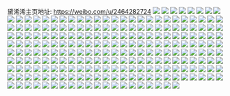 黛浠浠主页地址: https://weibo.com/u/2464282724 
![](https://wx4.sinaimg.cn/mw2000/92e1f864gy1h8zxhtsakaj21ud2rk7wi.jpg) 
![](https://wx4.sinaimg.cn/mw2000/92e1f864gy1h8ngyk2l04j21m9280u0x.jpg) 
![](https://wx4.sinaimg.cn/mw2000/92e1f864gy1h8ngyon1ffj21o0280e82.jpg) 
![](https://wx4.sinaimg.cn/mw2000/92e1f864gy1h8ngyq7iu0j21j815fb29.jpg) 
![](https://wx4.sinaimg.cn/mw2000/92e1f864gy1h8ngym8u4ej21mj262qv5.jpg) 
![](https://wx4.sinaimg.cn/mw2000/92e1f864gy1h8ngyszn3kj21mo268x6p.jpg) 
![](https://wx4.sinaimg.cn/mw2000/92e1f864gy1h8is4qv59pj222o340b2b.jpg) 
![](https://wx4.sinaimg.cn/mw2000/92e1f864gy1h8is4trxpfj21tz2qykjl.jpg) 
![](https://wx4.sinaimg.cn/mw2000/92e1f864gy1h8is53tngdj22bt17pb29.jpg) 
![](https://wx4.sinaimg.cn/mw2000/92e1f864gy1h8is56vqecj222o340npe.jpg) 
![](https://wx4.sinaimg.cn/mw2000/92e1f864gy1h8is9zzmmij21l627z4qq.jpg) 
![](https://wx4.sinaimg.cn/mw2000/92e1f864gy1h8is556f6rj222o340x6p.jpg) 
![](https://wx4.sinaimg.cn/mw2000/92e1f864gy1h8is52gqs8j221h3284qq.jpg) 
![](https://wx4.sinaimg.cn/mw2000/92e1f864gy1h8is51en0uj222o340e81.jpg) 
![](https://wx4.sinaimg.cn/mw2000/92e1f864gy1h7d9jxnbvvj220v31b7wj.jpg) 
![](https://wx4.sinaimg.cn/mw2000/92e1f864gy1h7d9kbvbeqj21zk2zcnpd.jpg) 
![](https://wx4.sinaimg.cn/mw2000/92e1f864gy1h6y0p8zk64j221t32q1l0.jpg) 
![](https://wx4.sinaimg.cn/mw2000/92e1f864gy1h6y0osmhk9j22c03407gs.jpg) 
![](https://wx4.sinaimg.cn/mw2000/92e1f864gy1h6y0oh8l49j22aj3214qr.jpg) 
![](https://wx4.sinaimg.cn/mw2000/92e1f864gy1h6y0o0rle1j21ui2gogti.jpg) 
![](https://wx4.sinaimg.cn/mw2000/92e1f864gy1h6y0pl3x9sj22c02c07or.jpg) 
![](https://wx4.sinaimg.cn/mw2000/92e1f864gy1h6y0nib19fj22c03414qr.jpg) 
![](https://wx4.sinaimg.cn/mw2000/92e1f864gy1h6y0nxgctpj22c035hx6s.jpg) 
![](https://wx4.sinaimg.cn/mw2000/92e1f864gy1h6y0pembjnj21uz1uz7n0.jpg) 
![](https://wx4.sinaimg.cn/mw2000/92e1f864gy1h6y0nrviklj22c0340b2b.jpg) 
![](https://wx4.sinaimg.cn/mw2000/92e1f864gy1h5h0mpfpvtj226a2wdu0z.jpg) 
![](https://wx4.sinaimg.cn/mw2000/92e1f864gy1h5h0m8fxbbj221z32z7wj.jpg) 
![](https://wx4.sinaimg.cn/mw2000/92e1f864gy1h5h0nilzurj22au340u10.jpg) 
![](https://wx4.sinaimg.cn/mw2000/92e1f864gy1h5h0nrdi39j229y318qv7.jpg) 
![](https://wx4.sinaimg.cn/mw2000/92e1f864gy1h5h0obv3n4j22c0340b2b.jpg) 
![](https://wx4.sinaimg.cn/mw2000/92e1f864gy1h5h0n6poahj222o340e84.jpg) 
![](https://wx4.sinaimg.cn/mw2000/92e1f864gy1h5h0o20xp9j21za2cjnpe.jpg) 
![](https://wx4.sinaimg.cn/mw2000/92e1f864gy1h5h0m0m8i6j22ai3404qs.jpg) 
![](https://wx4.sinaimg.cn/mw2000/92e1f864gy1h5h0oo0d5mj22ar340hdv.jpg) 
![](https://wx4.sinaimg.cn/mw2000/92e1f864gy1h50uul2fv0j222o340npf.jpg) 
![](https://wx4.sinaimg.cn/mw2000/92e1f864gy1h50uuqofkrj21z02yjx6q.jpg) 
![](https://wx4.sinaimg.cn/mw2000/92e1f864gy1h50uvevstpj222o340b2a.jpg) 
![](https://wx4.sinaimg.cn/mw2000/92e1f864gy1h50uuwqo07j222o340b2b.jpg) 
![](https://wx4.sinaimg.cn/mw2000/92e1f864gy1h50uvj5qrwj222o340kjm.jpg) 
![](https://wx4.sinaimg.cn/mw2000/92e1f864gy1h50uv0lpzsj222b3401ky.jpg) 
![](https://wx4.sinaimg.cn/mw2000/92e1f864gy1h50uv59adhj222o340e82.jpg) 
![](https://wx4.sinaimg.cn/mw2000/92e1f864gy1h50uuey47qj22bz340u0x.jpg) 
![](https://wx4.sinaimg.cn/mw2000/92e1f864gy1h50uva9aspj22b6340e82.jpg) 
![](https://wx4.sinaimg.cn/mw2000/92e1f864ly1h3jauhqimlj224u2ufkjn.jpg) 
![](https://wx4.sinaimg.cn/mw2000/92e1f864ly1h3jat5q9j9j229o30vqv8.jpg) 
![](https://wx4.sinaimg.cn/mw2000/92e1f864ly1h3jaubh2fnj22172q7hdu.jpg) 
![](https://wx4.sinaimg.cn/mw2000/92e1f864ly1h3jatq3f6tj227l2y4npg.jpg) 
![](https://wx4.sinaimg.cn/mw2000/92e1f864ly1h3jatbbg0lj23402c0e83.jpg) 
![](https://wx4.sinaimg.cn/mw2000/92e1f864ly1h3jaswdvwmj22a43401kz.jpg) 
![](https://wx4.sinaimg.cn/mw2000/92e1f864ly1h3jau6v74dj22au32gkjo.jpg) 
![](https://wx4.sinaimg.cn/mw2000/92e1f864ly1h3jatyfiv4j227m2y5hdw.jpg) 
![](https://wx4.sinaimg.cn/mw2000/92e1f864ly1h3jath4nb8j228c32n7wj.jpg) 
![](https://wx4.sinaimg.cn/mw2000/92e1f864gy1h31879mbfnj222u2rsb2b.jpg) 
![](https://wx4.sinaimg.cn/mw2000/92e1f864gy1h3187gulxmj22bz3404qs.jpg) 
![](https://wx4.sinaimg.cn/mw2000/92e1f864gy1h3187jr0tzj22ax32l1l1.jpg) 
![](https://wx4.sinaimg.cn/mw2000/92e1f864gy1h3187bp8woj226p2wy1kx.jpg) 
![](https://wx4.sinaimg.cn/mw2000/92e1f864gy1h2jjw9s7sxj229v316b2b.jpg) 
![](https://wx4.sinaimg.cn/mw2000/92e1f864gy1h2jjvqt1nqj22a531ix6q.jpg) 
![](https://wx4.sinaimg.cn/mw2000/92e1f864gy1h2jjvt0ftjj22452tju0x.jpg) 
![](https://wx4.sinaimg.cn/mw2000/92e1f864gy1h2jjwfuwvsj22al3244qq.jpg) 
![](https://wx4.sinaimg.cn/mw2000/92e1f864gy1h2jjvw1rh2j22c02c04qq.jpg) 
![](https://wx4.sinaimg.cn/mw2000/92e1f864gy1h2jjwdbi5mj22af31xhdu.jpg) 
![](https://wx4.sinaimg.cn/mw2000/92e1f864gy1h2jjw3gngnj22c0340qv7.jpg) 
![](https://wx4.sinaimg.cn/mw2000/92e1f864gy1h2jjwinte0j22c0340hdu.jpg) 
![](https://wx4.sinaimg.cn/mw2000/92e1f864gy1h2jjwpk0vvj229930ce83.jpg) 
![](https://wx4.sinaimg.cn/mw2000/92e1f864gy1h2jjvkrc6oj21xf2w5npe.jpg) 
![](https://wx4.sinaimg.cn/mw2000/92e1f864gy1h2jjwvbcyoj22bz340qv6.jpg) 
![](https://wx4.sinaimg.cn/mw2000/92e1f864gy1h2ifw4fydhj22b0340b2c.jpg) 
![](https://wx4.sinaimg.cn/mw2000/92e1f864gy1h2ifvwbitnj22au32gu11.jpg) 
![](https://wx4.sinaimg.cn/mw2000/92e1f864gy1h2ifvkt08oj22ar340e84.jpg) 
![](https://wx4.sinaimg.cn/mw2000/92e1f864gy1h2ifwaqw4aj22c03407wj.jpg) 
![](https://wx4.sinaimg.cn/mw2000/92e1f864gy1h2ifxc586wj228f2z81l0.jpg) 
![](https://wx4.sinaimg.cn/mw2000/92e1f864gy1h2ifwg5o62j22c0340u0y.jpg) 
![](https://wx4.sinaimg.cn/mw2000/92e1f864gy1h2ifwtkltwj22b9330e83.jpg) 
![](https://wx4.sinaimg.cn/mw2000/92e1f864gy1h2ifx41lpuj22c0340u10.jpg) 
![](https://wx4.sinaimg.cn/mw2000/92e1f864gy1h2ifwn8ujdj225c340kjn.jpg) 
![](https://wx4.sinaimg.cn/mw2000/92e1f864gy1h2dqweka8cj22b632wqv8.jpg) 
![](https://wx4.sinaimg.cn/mw2000/92e1f864gy1h2dqwg9lsoj22s82bzx6r.jpg) 
![](https://wx4.sinaimg.cn/mw2000/92e1f864gy1h2dqwi6d7lj23402c01kz.jpg) 
![](https://wx4.sinaimg.cn/mw2000/92e1f864gy1h2dqwcozrdj22b032pe84.jpg) 
![](https://wx4.sinaimg.cn/mw2000/92e1f864gy1h2bihcuo9vj226a2wehdu.jpg) 
![](https://wx4.sinaimg.cn/mw2000/92e1f864gy1h2bihijg5qj224a2tpnpe.jpg) 
![](https://wx4.sinaimg.cn/mw2000/92e1f864gy1h2bigzfuq9j22c03407wj.jpg) 
![](https://wx4.sinaimg.cn/mw2000/92e1f864gy1h2bihaal3uj22c0340kjo.jpg) 
![](https://wx4.sinaimg.cn/mw2000/92e1f864gy1h2bih4jy2xj22c0340b2a.jpg) 
![](https://wx4.sinaimg.cn/mw2000/92e1f864gy1h2bigwa14fj22ao3284qr.jpg) 
![](https://wx4.sinaimg.cn/mw2000/92e1f864gy1h2bihfqrhcj22bz340u0z.jpg) 
![](https://wx4.sinaimg.cn/mw2000/92e1f864gy1h2bihluf4wj228k340npf.jpg) 
![](https://wx4.sinaimg.cn/mw2000/92e1f864gy1h2bih2fx3bj226p2y9u0z.jpg) 
![](https://wx4.sinaimg.cn/mw2000/92e1f864gy1h2bih6vde7j22c0340qv6.jpg) 
![](https://wx4.sinaimg.cn/mw2000/92e1f864gy1h1gge1spywj22bz3404qp.jpg) 
![](https://wx4.sinaimg.cn/mw2000/92e1f864gy1h1694xa2kpj222o3407wh.jpg) 
![](https://wx4.sinaimg.cn/mw2000/92e1f864gy1h16952fe99j22c0340e81.jpg) 
![](https://wx4.sinaimg.cn/mw2000/92e1f864gy1h169568t5xj21y72llqli.jpg) 
![](https://wx4.sinaimg.cn/mw2000/92e1f864gy1h1695igi2fj21ve2t3kjl.jpg) 
![](https://wx4.sinaimg.cn/mw2000/92e1f864gy1h169502h2uj22c0340u0x.jpg) 
![](https://wx4.sinaimg.cn/mw2000/92e1f864gy1h1695a0ddij22ax340e82.jpg) 
![](https://wx4.sinaimg.cn/mw2000/92e1f864gy1h16954iqiuj22b9330azc.jpg) 
![](https://wx4.sinaimg.cn/mw2000/92e1f864gy1h1695dczwgj222o340u0x.jpg) 
![](https://wx4.sinaimg.cn/mw2000/92e1f864gy1h1695fowbuj222o3404qp.jpg) 
![](https://wx4.sinaimg.cn/mw2000/92e1f864gy1h12fx6b3x0j21o1280e81.jpg) 
![](https://wx4.sinaimg.cn/mw2000/92e1f864gy1h12fx1ixj5j22c02c0npg.jpg) 
![](https://wx4.sinaimg.cn/mw2000/92e1f864gy1h12fx6zprpj218f1n91b8.jpg) 
![](https://wx4.sinaimg.cn/mw2000/92e1f864gy1h12fwx438wj21bn1zgka4.jpg) 
![](https://wx4.sinaimg.cn/mw2000/92e1f864gy1h12fwy2md5j21nz280nmg.jpg) 
![](https://wx4.sinaimg.cn/mw2000/92e1f864gy1h12fx4r14gj22c03404qs.jpg) 
![](https://wx4.sinaimg.cn/mw2000/92e1f864gy1h063dbbftgj22ax340hdv.jpg) 
![](https://wx4.sinaimg.cn/mw2000/92e1f864gy1h063by31mej22b0340b2a.jpg) 
![](https://wx4.sinaimg.cn/mw2000/92e1f864gy1h063d4yy14j22bz340e83.jpg) 
![](https://wx4.sinaimg.cn/mw2000/92e1f864gy1h063c3ohnwj22c03401kz.jpg) 
![](https://wx4.sinaimg.cn/mw2000/92e1f864gy1h063c576xuj20rs1cf1dg.jpg) 
![](https://wx4.sinaimg.cn/mw2000/92e1f864gy1h063c9w5q7j22aa340kjm.jpg) 
![](https://wx4.sinaimg.cn/mw2000/92e1f864gy1h063ccap7oj21jm225b29.jpg) 
![](https://wx4.sinaimg.cn/mw2000/92e1f864gy1h063brsdxsj21vg2t64qr.jpg) 
![](https://wx4.sinaimg.cn/mw2000/92e1f864gy1h063cgd3aij21hx215u0x.jpg) 
![](https://wx4.sinaimg.cn/mw2000/92e1f864gy1h063cld44aj22aa340kjm.jpg) 
![](https://wx4.sinaimg.cn/mw2000/92e1f864gy1h063cqolkaj22bk340hdu.jpg) 
![](https://wx4.sinaimg.cn/mw2000/92e1f864gy1h063cyk4jkj22c0340x6r.jpg) 
![](https://wx4.sinaimg.cn/mw2000/92e1f864gy1gzqokcnhzaj226t2x31kz.jpg) 
![](https://wx4.sinaimg.cn/mw2000/92e1f864gy1gzqolhwgvnj226n26mkjn.jpg) 
![](https://wx4.sinaimg.cn/mw2000/92e1f864gy1gzqok6daz6j233y30znpf.jpg) 
![](https://wx4.sinaimg.cn/mw2000/92e1f864gy1gzqokqjpsij2340340e86.jpg) 
![](https://wx4.sinaimg.cn/mw2000/92e1f864gy1gzqokz5wt3j2340340b2c.jpg) 
![](https://wx4.sinaimg.cn/mw2000/92e1f864gy1gzqola801tj22bt3404qs.jpg) 
![](https://wx4.sinaimg.cn/mw2000/92e1f864ly1gzk80qbkk8j229e29e4qr.jpg) 
![](https://wx4.sinaimg.cn/mw2000/92e1f864ly1gzk80jl5ovj21o0280kjl.jpg) 
![](https://wx4.sinaimg.cn/mw2000/92e1f864ly1gzk80x1z6aj227q27r1kz.jpg) 
![](https://wx4.sinaimg.cn/mw2000/92e1f864gy1gz4t0qpyaij22c0340b2d.jpg) 
![](https://wx4.sinaimg.cn/mw2000/92e1f864gy1gz4t0yhcvnj23402c0x6u.jpg) 
![](https://wx4.sinaimg.cn/mw2000/92e1f864gy1gz4t13q8saj22c03407wk.jpg) 
![](https://wx4.sinaimg.cn/mw2000/92e1f864gy1gz4t1p9222j22042o51ky.jpg) 
![](https://wx4.sinaimg.cn/mw2000/92e1f864gy1gz4t0euemfj22c0340qv8.jpg) 
![](https://wx4.sinaimg.cn/mw2000/92e1f864gy1gz4t1f0o83j225a2v17wk.jpg) 
![](https://wx4.sinaimg.cn/mw2000/92e1f864gy1gz4t19f592j22c03407wl.jpg) 
![](https://wx4.sinaimg.cn/mw2000/92e1f864gy1gz4t1m7vafj22c03401l3.jpg) 
![](https://wx4.sinaimg.cn/mw2000/92e1f864gy1gz4t0kye5oj22c0340hdx.jpg) 
![](https://wx4.sinaimg.cn/mw2000/92e1f864gy1gyh570e2xrj21o0280qv5.jpg) 
![](https://wx4.sinaimg.cn/mw2000/92e1f864gy1gyh56w1lmnj21zm2801ep.jpg) 
![](https://wx4.sinaimg.cn/mw2000/92e1f864gy1gyh575yuznj21o0280u0x.jpg) 
![](https://wx4.sinaimg.cn/mw2000/92e1f864gy1gyh57b59xfj21o0280u0x.jpg) 
![](https://wx4.sinaimg.cn/mw2000/92e1f864gy1gwzqm2kaz6j234k4ouhdw.jpg) 
![](https://wx4.sinaimg.cn/mw2000/92e1f864gy1gwzqmpvz8yj23402c0nph.jpg) 
![](https://wx4.sinaimg.cn/mw2000/92e1f864gy1gwzqmbqw6bj22n73ythdv.jpg) 
![](https://wx4.sinaimg.cn/mw2000/92e1f864gy1gwzqmlm0jgj22m53x8x6q.jpg) 
![](https://wx4.sinaimg.cn/mw2000/92e1f864gy1gwzqmmus1kj2223340e81.jpg) 
![](https://wx4.sinaimg.cn/mw2000/92e1f864gy1gwzqlmcqr0j21ww2pgu0x.jpg) 
![](https://wx4.sinaimg.cn/mw2000/92e1f864ly1gws8v7g7foj22c03401l0.jpg) 
![](https://wx4.sinaimg.cn/mw2000/92e1f864ly1gws8uyfu5lj21o02804qq.jpg) 
![](https://wx4.sinaimg.cn/mw2000/92e1f864gy1gvxfbbripkj21ho1zknpd.jpg) 
![](https://wx4.sinaimg.cn/mw2000/92e1f864gy1gvxfbedg6cj23402c0npe.jpg) 
![](https://wx4.sinaimg.cn/mw2000/92e1f864gy1gvxfb96wb3j21ho1zkx6p.jpg) 
![](https://wx4.sinaimg.cn/mw2000/92e1f864gy1gvxfbl1npjj24802tcx6s.jpg) 
![](https://wx4.sinaimg.cn/mw2000/92e1f864gy1gvxfbb2hgpj23402c0e87.jpg) 
![](https://wx4.sinaimg.cn/mw2000/92e1f864gy1gvxfbj50laj22dc3k0hdw.jpg) 
![](https://wx4.sinaimg.cn/mw2000/92e1f864gy1gvxfbftvjyj22c0340hdw.jpg) 
![](https://wx4.sinaimg.cn/mw2000/92e1f864gy1gvxfbdd4ewj21o028q7wj.jpg) 
![](https://wx4.sinaimg.cn/mw2000/92e1f864gy1gvxfbhgmsnj23402c0x6r.jpg) 
![](https://wx4.sinaimg.cn/mw2000/92e1f864gy1gvvdwkpylmj22c0340u10.jpg) 
![](https://wx4.sinaimg.cn/mw2000/92e1f864gy1gvvdvpvh2zj22c03404qu.jpg) 
![](https://wx4.sinaimg.cn/mw2000/92e1f864gy1gvvdv7m6qaj22ar3407wk.jpg) 
![](https://wx4.sinaimg.cn/mw2000/92e1f864gy1gvvdw1uueqj22c0340kjo.jpg) 
![](https://wx4.sinaimg.cn/mw2000/92e1f864gy1gvvdwyxlvwj22c0340kjo.jpg) 
![](https://wx4.sinaimg.cn/mw2000/92e1f864gy1gvvdw9a5bij22c0340qv7.jpg) 
![](https://wx4.sinaimg.cn/mw2000/92e1f864gy1gvvdwazcf0j20wi1ag7ay.jpg) 
![](https://wx4.sinaimg.cn/mw2000/92e1f864gy1gvvduzejb3j22au32he84.jpg) 
![](https://wx4.sinaimg.cn/mw2000/92e1f864gy1gvvdwq0eglj22c0340kjm.jpg) 
![](https://wx4.sinaimg.cn/mw2000/92e1f864gy1gsx1s6gwhgj23402c0e84.jpg) 
![](https://wx4.sinaimg.cn/mw2000/92e1f864gy1gsx1sescbij22c0340u0z.jpg) 
![](https://wx4.sinaimg.cn/mw2000/92e1f864gy1grp3k93e3lj226g2he7wi.jpg) 
![](https://wx4.sinaimg.cn/mw2000/92e1f864gy1grp3kc6fevj20wi16ygy4.jpg) 
![](https://wx4.sinaimg.cn/mw2000/92e1f864gy1grp3k1vx2vj22ag33de81.jpg) 
![](https://wx4.sinaimg.cn/mw2000/92e1f864gy1grp3kgx18mj20wi16tqhm.jpg) 
![](https://wx4.sinaimg.cn/mw2000/92e1f864gy1grp3l4ymbej22om262hdu.jpg) 
![](https://wx4.sinaimg.cn/mw2000/92e1f864gy1grp3l66wkjj20wh0zin6b.jpg) 
![](https://wx4.sinaimg.cn/mw2000/92e1f864gy1grls8av5ndj21o0280h9e.jpg) 
![](https://wx4.sinaimg.cn/mw2000/92e1f864gy1grls895xk4j22c0340hdx.jpg) 
![](https://wx4.sinaimg.cn/mw2000/92e1f864gy1grls8d9wkyj21gv1yinpd.jpg) 
![](https://wx4.sinaimg.cn/mw2000/92e1f864gy1gqmuvj2hynj22c03404qr.jpg) 
![](https://wx4.sinaimg.cn/mw2000/92e1f864gy1gqmuuly5bwj22bb332b2a.jpg) 
![](https://wx4.sinaimg.cn/mw2000/92e1f864gy1gqmuvysy7gj22c0340hdw.jpg) 
![](https://wx4.sinaimg.cn/mw2000/92e1f864gy1gqmuuph2l0j22c0340kjl.jpg) 
![](https://wx4.sinaimg.cn/mw2000/92e1f864gy1gqmuw8arotj22c0340kjn.jpg) 
![](https://wx4.sinaimg.cn/mw2000/92e1f864gy1gqmuv1gqtpj229930a1ky.jpg) 
![](https://wx4.sinaimg.cn/mw2000/92e1f864gy1gqmuuw8p0hj224n1likjl.jpg) 
![](https://wx4.sinaimg.cn/mw2000/92e1f864gy1gqmuvc3grlj23402c07wk.jpg) 
![](https://wx4.sinaimg.cn/mw2000/92e1f864gy1gqmuvo77v9j22c03407wi.jpg) 
![](https://wx4.sinaimg.cn/mw2000/92e1f864ly1gptn8m5pc7j23402c0qv7.jpg) 
![](https://wx4.sinaimg.cn/mw2000/92e1f864ly1gptn8qqabhj21o0280b2a.jpg) 
![](https://wx4.sinaimg.cn/mw2000/92e1f864ly1gptn8faugpj22c0340kjo.jpg) 
![](https://wx4.sinaimg.cn/mw2000/92e1f864ly1gptn8uh3nnj22801o01ky.jpg) 
![](https://wx4.sinaimg.cn/mw2000/92e1f864ly1gprewmwp5mj22c0340e82.jpg) 
![](https://wx4.sinaimg.cn/mw2000/92e1f864ly1gprevs6gdqj22bz1r0hdu.jpg) 
![](https://wx4.sinaimg.cn/mw2000/92e1f864ly1gprewiufpfj21o02807wi.jpg) 
![](https://wx4.sinaimg.cn/mw2000/92e1f864ly1gprew0d1cvj22c0340npe.jpg) 
![](https://wx4.sinaimg.cn/mw2000/92e1f864ly1gprevoc7y0j22c02bz1ky.jpg) 
![](https://wx4.sinaimg.cn/mw2000/92e1f864ly1gprewe1vdwj21sx1j3b2a.jpg) 
![](https://wx4.sinaimg.cn/mw2000/92e1f864ly1gprevvbsqmj21o0280kjl.jpg) 
![](https://wx4.sinaimg.cn/mw2000/92e1f864ly1gprewa47v5j22c02yb4qs.jpg) 
![](https://wx4.sinaimg.cn/mw2000/92e1f864ly1gprewuzaf4j22c0340e84.jpg) 
![](https://wx4.sinaimg.cn/mw2000/92e1f864ly1go8c3tur7gj20vc15s7o4.jpg) 
![](https://wx4.sinaimg.cn/mw2000/92e1f864ly1go8c3uyattj22c03401kx.jpg) 
![](https://wx4.sinaimg.cn/mw2000/92e1f864ly1go8c3wtmxbj21o028nkjl.jpg) 
![](https://wx4.sinaimg.cn/mw2000/92e1f864ly1go8c3y7pz9j22c032chdt.jpg) 
![](https://wx4.sinaimg.cn/mw2000/92e1f864ly1gltm3llmysj21n22glb29.jpg) 
![](https://wx4.sinaimg.cn/mw2000/92e1f864ly1gltm3svz3vj21n22glb29.jpg) 
![](https://wx4.sinaimg.cn/mw2000/92e1f864ly1gltm59og7zj21ep1haqv5.jpg) 
![](https://wx4.sinaimg.cn/mw2000/92e1f864ly1gltm3tw05xj20ku0rsdop.jpg) 
![](https://wx4.sinaimg.cn/mw2000/92e1f864ly1gltm50n48uj21z41hc4qq.jpg) 
![](https://wx4.sinaimg.cn/mw2000/92e1f864ly1gltm5ws8p8j20sk0sknot.jpg) 
![](https://wx4.sinaimg.cn/mw2000/92e1f864ly1gltm4g4jdkj21hc1z44qq.jpg) 
![](https://wx4.sinaimg.cn/mw2000/92e1f864ly1gltm4p4gtaj21o01o0qv5.jpg) 
![](https://wx4.sinaimg.cn/mw2000/92e1f864ly1gltm3fl9v8j21301g0txt.jpg) 
![](https://wx4.sinaimg.cn/mw2000/92e1f864ly1glefsrea4vj228j28jnpe.jpg) 
![](https://wx4.sinaimg.cn/mw2000/92e1f864ly1ghp4xbkrt1j21hc1z4u0x.jpg) 
![](https://wx4.sinaimg.cn/mw2000/92e1f864ly1ghp4x7o0jzj21z41hckjl.jpg) 
![](https://wx4.sinaimg.cn/mw2000/92e1f864ly1ggwo7evgzrj20u01figuc.jpg) 
![](https://wx4.sinaimg.cn/mw2000/92e1f864ly1gemo4pxrqrj21hc1z4hdt.jpg) 
![](https://wx4.sinaimg.cn/mw2000/92e1f864ly1gemo4qrx9ij21o0190qjv.jpg) 
![](https://wx4.sinaimg.cn/mw2000/92e1f864ly1gemo4nyxwoj21hc1z4b29.jpg) 
![](https://wx4.sinaimg.cn/mw2000/92e1f864ly1gemo4sljwoj21hc1z4npd.jpg) 
![](https://wx4.sinaimg.cn/mw2000/92e1f864ly1ge6fbd6b1sj20ku112npd.jpg) 
![](https://wx4.sinaimg.cn/mw2000/92e1f864ly1gdgudupxhxj21o0280qv5.jpg) 
![](https://wx4.sinaimg.cn/mw2000/92e1f864ly1gb7igcpiwgj21m01m0dub.jpg) 
![](https://wx4.sinaimg.cn/mw2000/92e1f864ly1gaikym354zj21o01o0npd.jpg) 
![](https://wx4.sinaimg.cn/mw2000/92e1f864ly1gaikzifywpj23402c0e81.jpg) 
![](https://wx4.sinaimg.cn/mw2000/92e1f864ly1gaikya8zqtj21o01o01ky.jpg) 
![](https://wx4.sinaimg.cn/mw2000/92e1f864ly1gaikzwb5lpj20hs0npq8u.jpg) 
![](https://wx4.sinaimg.cn/mw2000/92e1f864gy1fxfx3a0l4nj21901o0b2a.jpg) 
